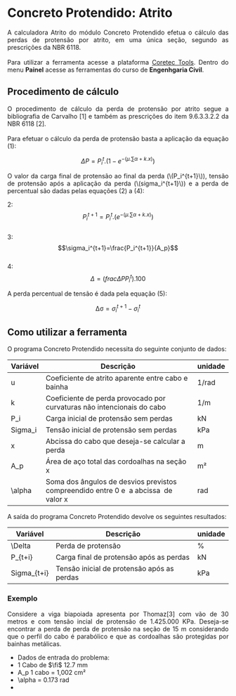<script src='https://cdnjs.cloudflare.com/ajax/libs/mathjax/2.7.4/MathJax.js?config=default'></script>

<h1>Concreto Protendido: Atrito</h1>

<p align="justify">A calculadora Atrito do módulo Concreto Protendido efetua o cálculo das perdas de protensão por atrito, em uma única seção, segundo as prescrições da NBR 6118.<br>
<br>
Para utilizar a ferramenta acesse a plataforma <a href="https://www.coretectools.com.br/" target="_blank">Coretec Tools</a>. Dentro do menu <b>Painel</b> acesse as ferramentas do curso de <b>Engenhgaria Civil</b>.</p>

<h2>Procedimento de cálculo</h2>

<p align="justify">O procedimento de cálculo da perda de protensão por atrito segue a bibliografia de Carvalho [1] e também as prescrições do item 9.6.3.3.2.2 da NBR 6118 [2].<br>
<br>
Para efetuar o cálculo da perda de protensão basta a aplicação da equação (1):</p>

$$\Delta P = P_i^t.(1-e^{-(\mu.\sum\alpha+k.x)})$$  

<p align="justify">O valor da carga final de protensão ao final da perda (\(P_i^{t+1}\)), tensão de protensão após a aplicação da perda (\(sigma_i^{t+1}\)) e a perda de percentual são dadas pelas equações (2) a (4):</p>

2:  $$P_i^{t+1} = P_i^t.(e^{-(\mu.\sum\alpha+k.x)})$$  
3:  $$\sigma_i^{t+1}=\frac{P_i^{t+1}}{A_p}$$  
4:  $$\Delta=\left(frac{\Delta P}{P_i^t}\right).100$$  

<p align="justify">A perda percentual de tensão é dada pela equação (5):</p>

$$\mathrm{\Delta\sigma}=\sigma_i^{t+1}-\sigma_i^t$$

<h2>Como utilizar a ferramenta</h2>

<p align="justify">O programa Concreto Protendido necessita do seguinte conjunto de dados:</p>

<table>
<thead>
  <tr>
    <th>Variável</th>
    <th>Descrição</th>
    <th>unidade</th>
  </tr>
</thead>
<tbody>
  <tr>
    <td>u</td>
    <td>Coeficiente de atrito aparente entre cabo e bainha</td>
    <td>1/rad</td>
  </tr>
  <tr>
    <td>k</td>
    <td>Coeficiente de perda provocado por curvaturas não intencionais do cabo</td>
    <td>1/m</td>
  </tr>
  <tr>
    <td>P_i</td>
    <td>Carga inicial de protensão sem perdas</td>
    <td>kN</td>
  </tr>
  <tr>
    <td>Sigma_i</td>
    <td>Tensão inicial de protensão sem perdas</td>
    <td>kPa</td>
  </tr>
  <tr>
    <td>x</td>
    <td>Abcissa do cabo que deseja-se calcular a perda</td>
    <td>m</td>
  </tr>
  <tr>
    <td>A_p</td>
    <td>Área de aço total das cordoalhas na seção x</td>
    <td>m²</td>
  </tr>
  <tr>
    <td>\alpha</td>
    <td>Soma dos ângulos de desvios previstos compreendido entre 0 e&nbsp;&nbsp;a abcissa&nbsp;&nbsp;de valor x</td>
    <td>rad</td>
  </tr>
</tbody>
</table>

<p align="justify">A saída do programa Concreto Protendido devolve os seguintes resultados:</p>

<table>
<thead>
  <tr>
    <th>Variável</th>
    <th>Descrição</th>
    <th>unidade</th>
  </tr>
</thead>
<tbody>
  <tr>
    <td>\Delta</td>
    <td>Perda de protensão</td>
    <td>%</td>
  </tr>
  <tr>
    <td>P_{t+i}</td>
    <td>Carga final de protensão após as perdas</td>
    <td>kN</td>
  </tr>
  <tr>
    <td>Sigma_{t+i}</td>
    <td>Tensão inicial de protensão após as perdas</td>
    <td>kPa</td>
  </tr>
</tbody>
</table>

<h3>Exemplo</h3>

<p align="justify">Considere a viga biapoiada apresenta por Thomaz[3] com vão de 30 metros e com tensão incial de protensão de 1.425.000 KPa. Deseja-se encontrar a perda de perda de protensão na seção de 15 m considerando que o perfil do cabo é parabólico e que as cordoalhas são protegidas por bainhas metálicas.</p>

* Dados de entrada do problema:
 * 1 Cabo de $\fi$ 12.7 mm
 * A_p 1 cabo = 1,002 cm²
 * \alpha = 0.173 rad
 * 

